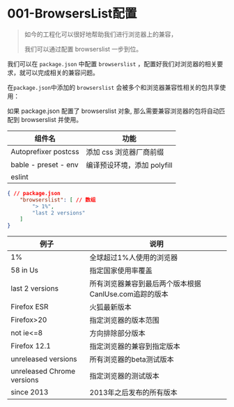 # 001-BrowsersList配置

<motto></motto>

> 如今的工程化可以很好地帮助我们进行浏览器上的兼容，
>
> 我们可以通过配置 browserslist 一步到位。

我们可以在 `package.json` 中配置 `browserslist` ，配置好我们对浏览器的相关要求，就可以完成相关的兼容问题。

在`package.json`中添加的 `browserslist` 会被多个和浏览器兼容性相关的包共享使用：

如果 package.json 配置了 browserslist 对象, 那么需要兼容浏览器的包将自动匹配到 browserslist 并使用。

| 组件名               | 功能                        |
| -------------------- | --------------------------- |
| Autoprefixer postcss | 添加 css 浏览器厂商前缀     |
| bable - preset - env | 编译预设环境，添加 polyfill |
| eslint               |                             |

``` json
{ // package.json
	"browserslist": [ // 数组
		"> 1%",
		"last 2 versions"
	]
}
```

| 例子                       | 说明                                                  |
| -------------------------- | ----------------------------------------------------- |
| 1%                         | 全球超过1%人使用的浏览器                              |
| 58 in Us                   | 指定国家使用率覆盖                                    |
| last 2 versions            | 所有浏览器兼容到最后两个版本根据CanlUse.com追踪的版本 |
| Firefox ESR                | 火狐最新版本                                          |
| Firefox>20                 | 指定浏览器的版本范围                                  |
| not ie<=8                  | 方向排除部分版本                                      |
| Firefox 12.1               | 指定浏览器的兼容到指定版本                            |
| unreleased versions        | 所有浏览器的beta测试版本                              |
| unreleased Chrome versions | 指定浏览器的测试版本                                  |
| since 2013                 | 2013年之后发布的所有版本                              |